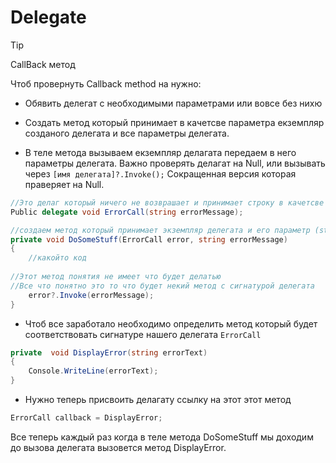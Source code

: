 # Delegate
> [!TIP]
> CallBack метод

Чтоб провернуть Callback method на нужно:
 
 - Обявить делегат с необходимыми параметрами или вовсе без нихю

 - Создать метод который принимает в качетсве параметра екземпляр созданого делегата и все параметры делегата.

 - В теле метода вызываем екземпляр делагата передаем в него параметры делегата. Важно проверять делагат на Null, или вызывать через `[имя делегата]?.Invoke();`
 Сокращенная версия которая праверяет на Null.

```csharp
//Это делаг который ничего не возврашает и принимает строку в качетсве параметра
Public delegate void ErrorCall(string errorMessage);

//создаем метод который принимает экземпляр делегата и его параметр (string errorMessage)
private void DoSomeStuff(ErrorCall error, string errorMessage)
{
    //какойто код
    
//Этот метод понятия не имеет что будет делатью
//Все что понятно это то что будет некий метод c сигнатурой делегата
    error?.Invoke(errorMessage);
}
```

- Чтоб все заработало необходимо определить метод который будет соответствовать сигнатуре нашего делегата `ErrorCall`

```csharp
private  void DisplayError(string errorText)
{
    Console.WriteLine(errorText);
}
```
- Нужно теперь присвоить делагату ссылку на этот этот метод

```csharp
ErrorCall callback = DisplayError;
```
Все теперь каждый раз когда в теле метода DoSomeStuff мы доходим до вызова делегата вызовется метод DisplayError.
